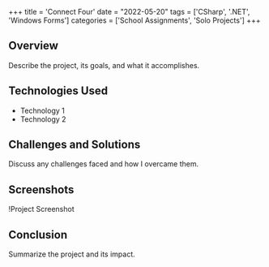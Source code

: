 +++
title = 'Connect Four'
date = "2022-05-20"
tags = ['CSharp', '.NET', 'Windows Forms']
categories = ['School Assignments', 'Solo Projects']
+++

## Overview
Describe the project, its goals, and what it accomplishes.

## Technologies Used
- Technology 1
- Technology 2

## Challenges and Solutions
Discuss any challenges faced and how I overcame them.

## Screenshots
!Project Screenshot

## Conclusion
Summarize the project and its impact.
